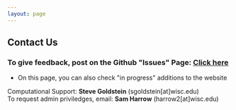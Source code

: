 ```yaml
---
layout: page
---
```


## Contact Us

### **To give feedback, post on the Github "Issues" Page: [Click here](https://github.com/uw-madison-comps/uw-madison-comps.github.io/issues)** 
- On this page, you can also check "in progress" additions to the website


Computational Support:       **Steve Goldstein** (sgoldstein[at]wisc.edu)  
To request admin priviledges, email:         **Sam Harrow** (harrow2[at]wisc.edu)  

